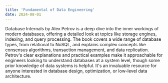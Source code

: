 ```yaml
---
title: 'Fundamental of Data Engineering'
date: 2024-08-01
---
```


Database Internals by Alex Petrov is a deep dive into the inner workings of modern databases, offering a detailed look at topics like storage engines, indexing, and query processing. The book covers a wide range of database types, from relational to NoSQL, and explains complex concepts like consensus algorithms, transaction management, and data replication. Petrov's clear explanations and practical examples make it approachable for engineers looking to understand databases at a system level, though some prior knowledge of data systems is helpful. It's an invaluable resource for anyone interested in database design, optimization, or low-level data architecture.